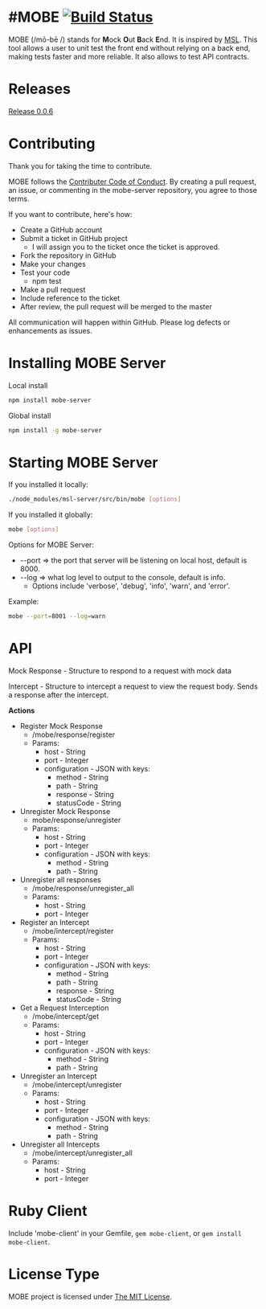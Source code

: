 #MOBE [![Build Status](https://travis-ci.org/TIMBERings/mobe-server.svg)](http://travis-ci.org/TIMBERings/mobe-server)
=====

MOBE (/mō-bē /) stands for **M**ock **O**ut **B**ack **E**nd.  It is inspired by [MSL](http://finraos.github.io/MSL/).  This tool allows a user to unit test the front end without relying on a back end, making tests faster and more reliable.  It also allows to test API contracts.


Releases
==========
[Release 0.0.6](https://www.npmjs.com/package/mobe-server)

Contributing
==============
Thank you for taking the time to contribute. 

MOBE follows the [Contributer Code of Conduct](http://contributor-covenant.org/version/1/2/0/).  By creating a pull request, an issue, or commenting in the mobe-server repository, you agree to those terms.

If you want to contribute, here's how:

* Create a GitHub account
* Submit a ticket in GitHub project
  * I will assign you to the ticket once the ticket is approved.
* Fork the repository in GitHub
* Make your changes
* Test your code
  * npm test
* Make a pull request
* Include reference to the ticket
* After review, the pull request will be merged to the master

All communication will happen within GitHub.  Please log defects or enhancements as issues.

Installing MOBE Server
========================
Local install

```bash
npm install mobe-server
```

Global install

```bash
npm install -g mobe-server
```

Starting MOBE Server
======================
If you installed it locally:

```bash
./node_modules/msl-server/src/bin/mobe [options]
```

If you installed it globally:

```bash
mobe [options]
```

Options for MOBE Server:

* --port =>  the port that server will be listening on local host, default is 8000.
* --log =>  what log level to output to the console, default is info.  
  * Options include 'verbose', 'debug', 'info', 'warn', and 'error'.
 
Example:
```bash
mobe --port=8001 --log=warn
```

API
====================
Mock Response - Structure to respond to a request with mock data

Intercept - Structure to intercept a request to view the request body.  Sends a response after the intercept.

**Actions**
* Register Mock Response
  * /mobe/response/register
  * Params:
    * host - String
    * port - Integer
    * configuration - JSON with keys:
      * method - String
      * path - String
      * response - String
      * statusCode - String
* Unregister Mock Response
  * mobe/response/unregister
  * Params:
    * host - String
    * port - Integer
    * configuration - JSON with keys:
      * method - String
      * path - String
* Unregister all responses
  * /mobe/response/unregister_all
  * Params:
    * host - String
    * port - Integer
* Register an Intercept
  * /mobe/intercept/register
  * Params:
    * host - String
    * port - Integer
    * configuration - JSON with keys:
      * method - String
      * path - String
      * response - String
      * statusCode - String
* Get a Request Interception
  * /mobe/intercept/get
  * Params:
    * host - String
    * port - Integer
    * configuration - JSON with keys:
      * method - String
      * path - String
* Unregister an Intercept
  * /mobe/intercept/unregister
  * Params:
    * host - String
    * port - Integer
    * configuration - JSON with keys:
      * method - String
      * path - String
* Unregister all Intercepts
  * /mobe/intercept/unregister_all
  * Params:
    * host - String
    * port - Integer



Ruby Client
=============
Include 'mobe-client' in your Gemfile, `gem mobe-client`, or `gem install mobe-client`.


License Type
==============
MOBE project is licensed under [The MIT License](https://raw.githubusercontent.com/TIMBERings/mobe-server/master/LICENSE).
